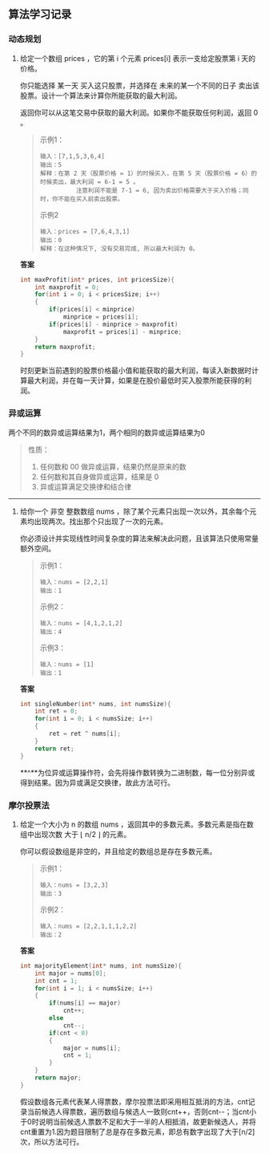 ## 算法学习记录

### 动态规划

1. 给定一个数组 prices ，它的第 i 个元素 prices[i] 表示一支给定股票第 i 天的价格。

	你只能选择 某一天 买入这只股票，并选择在 未来的某一个不同的日子 卖出该股票。设计一个算法来计算你所能获取的最大利润。

	返回你可以从这笔交易中获取的最大利润。如果你不能获取任何利润，返回 0 。

	> 示例1：
	>
	> ```
	> 输入：[7,1,5,3,6,4]
	> 输出：5
	> 解释：在第 2 天（股票价格 = 1）的时候买入，在第 5 天（股票价格 = 6）的时候卖出，最大利润 = 6-1 = 5 。
	> 			注意利润不能是 7-1 = 6, 因为卖出价格需要大于买入价格；同时，你不能在买入前卖出股票。
	> ```
	>
	> 示例2
	>
	> ```
	> 输入：prices = [7,6,4,3,1]
	> 输出：0
	> 解释：在这种情况下, 没有交易完成, 所以最大利润为 0。
	> ```

	**答案**

	```c
	int maxProfit(int* prices, int pricesSize){
	    int maxprofit = 0;
	    for(int i = 0; i < pricesSize; i++)
	    {
	        if(prices[i] < minprice)
	            minprice = prices[i];
	        if(prices[i] - minprice > maxprofit)
	            maxprofit = prices[i] - minprice;
	    }
	    return maxprofit;
	}
	```

	时刻更新当前遇到的股票价格最小值和能获取的最大利润，每读入新数据时计算最大利润，并在每一天计算，如果是在股价最低时买入股票所能获得的利润。

### 异或运算

两个不同的数异或运算结果为1，两个相同的数异或运算结果为0

> 性质：
>
> 1. 任何数和 00 做异或运算，结果仍然是原来的数
> 2. 任何数和其自身做异或运算，结果是 0
> 3. 异或运算满足交换律和结合律

***

1. 给你一个 非空 整数数组 nums ，除了某个元素只出现一次以外，其余每个元素均出现两次。找出那个只出现了一次的元素。

	你必须设计并实现线性时间复杂度的算法来解决此问题，且该算法只使用常量额外空间。

	> 示例1：
	>
	> ```
	> 输入：nums = [2,2,1]
	> 输出：1
	> ```
	>
	> 示例2：
	>
	>  ```
	>  输入：nums = [4,1,2,1,2]
	>  输出：4
	>  ```
	>
	> 示例3：
	>
	> ```
	> 输入：nums = [1]
	> 输出：1
	> ```

	**答案**

	```c
	int singleNumber(int* nums, int numsSize){
	    int ret = 0; 
	    for(int i = 0; i < numsSize; i++)
	    {
	        ret = ret ^ nums[i];
	    }
	    return ret;
	}
	```

	**^**为位异或运算操作符，会先将操作数转换为二进制数，每一位分别异或得到结果。因为异或满足交换律，故此方法可行。

### 摩尔投票法

1. 给定一个大小为 n 的数组 nums ，返回其中的多数元素。多数元素是指在数组中出现次数 大于 ⌊ n/2 ⌋ 的元素。

	你可以假设数组是非空的，并且给定的数组总是存在多数元素。

	> 示例1：
	>
	> ```
	> 输入：nums = [3,2,3]
	> 输出：3
	> ```
	>
	> 示例2：
	>
	> ```
	> 输入：nums = [2,2,1,1,1,2,2]
	> 输出：2
	> ```

	**答案**

	```c
	int majorityElement(int* nums, int numsSize){
	    int major = nums[0];
	    int cnt = 1;
	    for(int i = 1; i < numsSize; i++)
	    {
	        if(nums[i] == major)
	        	cnt++;
	        else
	        	cnt--;
	        if(cnt < 0)
	        {
	            major = nums[i];
	            cnt = 1;
	        }
	    }
	    return major;
	}
	```

	假设数组各元素代表某人得票数，摩尔投票法即采用相互抵消的方法，cnt记录当前候选人得票数，遍历数组与候选人一致则cnt++，否则cnt--；当cnt小于0时说明当前候选人票数不足和大于一半的人相抵消，故更新候选人，并将cnt重置为1.因为题目限制了总是存在多数元素，即总有数字出现了大于[n/2]次，所以方法可行。



